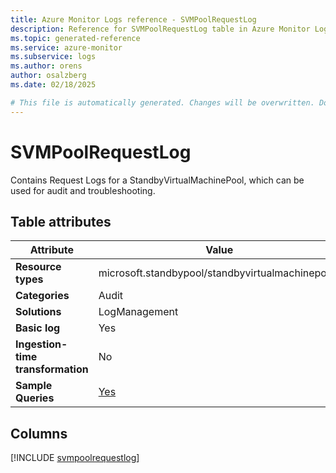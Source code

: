 ```yaml
---
title: Azure Monitor Logs reference - SVMPoolRequestLog
description: Reference for SVMPoolRequestLog table in Azure Monitor Logs.
ms.topic: generated-reference
ms.service: azure-monitor
ms.subservice: logs
ms.author: orens
author: osalzberg
ms.date: 02/18/2025

# This file is automatically generated. Changes will be overwritten. Do not change this file directly.
---
```


# SVMPoolRequestLog

Contains Request Logs for a StandbyVirtualMachinePool, which can be used for audit and troubleshooting.


## Table attributes

|Attribute|Value|
|---|---|
|**Resource types**|microsoft.standbypool/standbyvirtualmachinepools|
|**Categories**|Audit|
|**Solutions**| LogManagement|
|**Basic log**|Yes|
|**Ingestion-time transformation**|No|
|**Sample Queries**|[Yes](/azure/azure-monitor/reference/queries/svmpoolrequestlog)|



## Columns
  
[!INCLUDE [svmpoolrequestlog](~/reusable-content/ce-skilling/azure/includes/azure-monitor/reference/tables/svmpoolrequestlog-include.md)]

